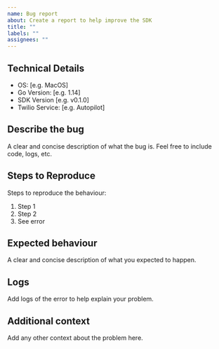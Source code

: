 ```yaml
---
name: Bug report
about: Create a report to help improve the SDK
title: ""
labels: ""
assignees: ""
---
```


## Technical Details

- OS: [e.g. MacOS]
- Go Version: [e.g. 1.14]
- SDK Version [e.g. v0.1.0]
- Twilio Service: [e.g. Autopilot]

## Describe the bug

A clear and concise description of what the bug is. Feel free to include code, logs, etc.

## Steps to Reproduce

Steps to reproduce the behaviour:

1. Step 1
2. Step 2
3. See error

## Expected behaviour

A clear and concise description of what you expected to happen.

## Logs

Add logs of the error to help explain your problem.

## Additional context

Add any other context about the problem here.
